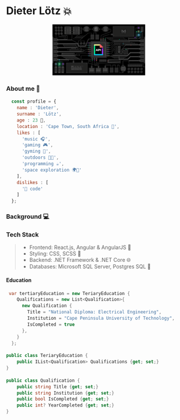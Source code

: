 # Dieter Lötz :boom:

<div align="center">
  <img src="./assets/signals.gif" align="centre" width="50%" height="50%"/>
</div>

### About me :memo:

```js
  const profile = {
    name : 'Dieter',
    surname : 'Lötz',
    age : 23 💫,
    location : 'Cape Town, South Africa 📌',
    likes : [
      'music 🎧',
      'gaming 🎮', 
      'gyming 💪',
      'outdoors 🌳🌊',
      'programming ☕',
      'space exploration 🌍📡'
    ],
    dislikes : [
      '💩 code'
    ]    
  };
```

### Background :computer:

### Tech Stack

> - Frontend: React.js, Angular & AngularJS :rocket:
> - Styling: CSS, SCSS :crystal_ball:
> - Backend: .NET Framework & .NET Core :globe_with_meridians:
> - Databases: Microsoft SQL Server, Postgres SQL :elephant:

#### Education

```cs
 var tertiaryEducation = new TeriaryEducation {
    Qualifications = new List<Qualification>{
      new Qualification {
        Title = "National Diploma: Electrical Engineering",
        Institution = "Cape Peninsula University of Technology",
        IsCompleted = true
      },
    }
  };
  
public class TeriaryEducation {
	public IList<Qualification> Qualifications {get; set;}
}

public class Qualification {
	public string Title {get; set;}
	public string Institution {get; set;}
	public bool IsCompleted {get; set;}
	public int? YearCompleted {get; set;}
}
```

